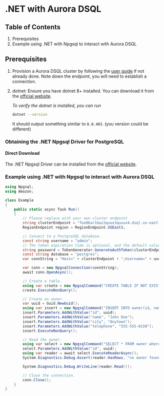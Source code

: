 # .NET with Aurora DSQL

## Table of Contents

1. Prerequisites
2. Example using .NET with Npgsql to interact with Aurora DSQL

## Prerequisites

1. Provision a Aurora DSQL cluster by following the [user guide](TBD) if not already done.
   Note down the endpoint, you will need to establish a connection.

2. dotnet: Ensure you have dotnet 8+ installed. You can download it from the [official website](https://learn.microsoft.com/en-us/dotnet/core/install/).

   _To verify the dotnet is installed, you can run_
   ```bash
   dotnet --version
   ```

   It should output something similar to `8.0.403`. (you version could be different)

### Obtaining the .NET Npgsql Driver for PostgreSQL

#### Direct Download
The .NET Npgsql Driver can be installed from the [official website](https://www.nuget.org/packages/Npgsql/8.0.5).

### Example using .NET with Npgsql to interact with Aurora DSQL

```csharp
using Npgsql;
using Amazon;

class Example
{
    public static async Task Run()
    {
        // Please replace with your own cluster endpoint
        string clusterEndpoint = "foo0bar1baz2quux3quuux4.dsql.us-east-1.on.aws";
        RegionEndpoint region = RegionEndpoint.USEast1;

        // Connect to a PostgreSQL database.
        const string username = "admin";
        // The token expiration time is optional, and the default value 900 seconds
        string password = TokenGenerator.GenerateAuthToken(clusterEndpoint, region);
        const string database = "postgres";
        var connString = "Host=" + clusterEndpoint + ";Username=" + username + ";Password=" + password + ";Database=" + database + ";Port=" + 5432 + ";SSLMode=VerifyFull;";

        var conn = new NpgsqlConnection(connString);
        await conn.OpenAsync();

        // Create a table.
        using var create = new NpgsqlCommand("CREATE TABLE IF NOT EXISTS owner (id UUID PRIMARY KEY, name VARCHAR(30) NOT NULL, city VARCHAR(80) NOT NULL, telephone VARCHAR(20))", conn);
        create.ExecuteNonQuery();

        // Create an owner.
        var uuid = Guid.NewGuid();
        using var insert = new NpgsqlCommand("INSERT INTO owner(id, name, city, telephone) VALUES(@id, @name, @city, @telephone)", conn);
        insert.Parameters.AddWithValue("id", uuid);
        insert.Parameters.AddWithValue("name", "John Doe");
        insert.Parameters.AddWithValue("city", "Anytown");
        insert.Parameters.AddWithValue("telephone", "555-555-0150");
        insert.ExecuteNonQuery();

        // Read the owner.
        using var select = new NpgsqlCommand("SELECT * FROM owner where id=@id", conn);
        select.Parameters.AddWithValue("id", uuid);
        using var reader = await select.ExecuteReaderAsync();
        System.Diagnostics.Debug.Assert(reader.HasRows, "no owner found");

        System.Diagnostics.Debug.WriteLine(reader.Read());

        // Close the connection.
        conn.Close();
    }
}
```
